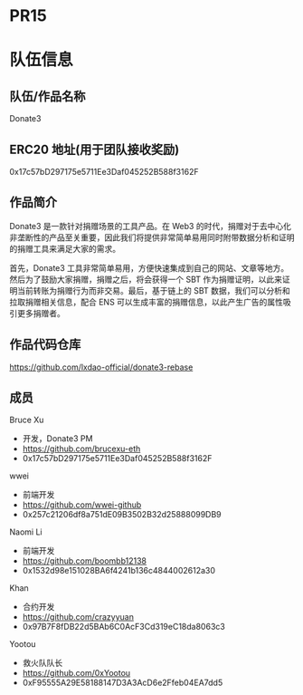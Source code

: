 # PR15

# 队伍信息

## 队伍/作品名称

Donate3

## ERC20 地址(用于团队接收奖励)

0x17c57bD297175e5711Ee3Daf045252B588f3162F

## 作品简介

Donate3 是一款针对捐赠场景的工具产品。在 Web3 的时代，捐赠对于去中心化非垄断性的产品至关重要，因此我们将提供非常简单易用同时附带数据分析和证明的捐赠工具来满足大家的需求。

首先，Donate3 工具非常简单易用，方便快速集成到自己的网站、文章等地方。然后为了鼓励大家捐赠，捐赠之后，将会获得一个 SBT 作为捐赠证明，以此来证明当前转账为捐赠行为而非交易。最后，基于链上的 SBT 数据，我们可以分析和拉取捐赠相关信息，配合 ENS 可以生成丰富的捐赠信息，以此产生广告的属性吸引更多捐赠者。

## 作品代码仓库

https://github.com/lxdao-official/donate3-rebase

## 成员

Bruce Xu

- 开发，Donate3 PM
- https://github.com/brucexu-eth
- 0x17c57bD297175e5711Ee3Daf045252B588f3162F

wwei

- 前端开发
- https://github.com/wwei-github
- 0x257c21206df8a751dE09B3502B32d25888099DB9

Naomi Li

- 前端开发
- https://github.com/boombb12138
- 0x1532d98e151028BA6f4241b136c4844002612a30

Khan

- 合约开发
- https://github.com/crazyyuan
- 0x97B7F8fDB22d5BAb6C0AcF3Cd319eC18da8063c3

Yootou

- 救火队队长
- https://github.com/0xYootou
- 0xF95555A29E58188147D3A3AcD6e2Ffeb04EA7dd5

